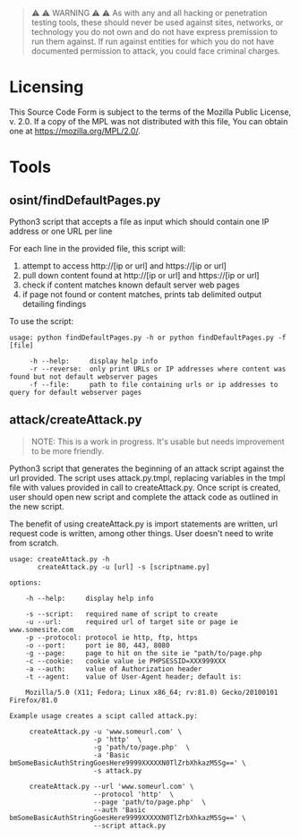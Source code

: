 > :warning: :warning: WARNING :warning: :warning: As with any and all hacking or penetration testing tools, these should never be used against sites, networks, or technology you do not own and do not have express premission to run them against. If run against entities for which you do not have documented permission to attack, you could face criminal charges. 

# Licensing

This Source Code Form is subject to the terms of the Mozilla Public
License, v. 2.0. If a copy of the MPL was not distributed with this
file, You can obtain one at https://mozilla.org/MPL/2.0/.

# Tools

## osint/findDefaultPages.py 

Python3 script that accepts a file as input which should contain one IP address or one URL per line

For each line in the provided file, this script will:

1. attempt to access http://[ip or url] and https://[ip or url]
2. pull down content found at http://[ip or url] and https://[ip or url]
3. check if content matches known default server web pages
4. if page not found or content matches, prints tab delimited output detailing findings 

To use the script:
```
usage: python findDefaultPages.py -h or python findDefaultPages.py -f [file]

     -h --help:     display help info
     -r --reverse:  only print URLs or IP addresses where content was found but not default webserver pages
     -f --file:     path to file containing urls or ip addresses to query for default webserver pages
```
## attack/createAttack.py

> NOTE: This is a work in progress. It's usable but needs improvement to be more friendly.

Python3 script that generates the beginning of an attack script against the url provided. The script uses attack.py.tmpl, replacing variables in the tmpl file with values provided in call to createAttack.py. Once script is created, user should open new script and complete the attack code as outlined in the new script. 

The benefit of using createAttack.py is import statements are written, url request code is written, among other things. User doesn't need to write from scratch.

```
usage: createAttack.py -h
       createAttack.py -u [url] -s [scriptname.py]

options:

    -h --help:     display help info

    -s --script:   required name of script to create
    -u --url:      required url of target site or page ie www.somesite.com
    -p --protocol: protocol ie http, ftp, https
    -o --port:     port ie 80, 443, 8080
    -g --page:     page to hit on the site ie "path/to/page.php
    -c --cookie:   cookie value ie PHPSESSID=XXX999XXX
    -a --auth:     value of Authorization header
    -t --agent:    value of User-Agent header; default is:

    Mozilla/5.0 (X11; Fedora; Linux x86_64; rv:81.0) Gecko/20100101 Firefox/81.0

Example usage creates a scipt called attack.py:

     createAttack.py -u 'www.someurl.com' \
                     -p 'http'  \
                     -g 'path/to/page.php'  \
                     -a 'Basic bmSomeBasicAuthStringGoesHere9999XXXXXN0TlZrbXhkazM5Sg==' \
                     -s attack.py

     createAttack.py --url 'www.someurl.com' \
                     --protocol 'http'  \
                     --page 'path/to/page.php'  \
                     --auth 'Basic bmSomeBasicAuthStringGoesHere9999XXXXXN0TlZrbXhkazM5Sg==' \
                     --script attack.py


```
